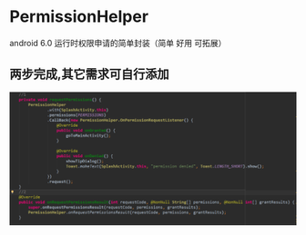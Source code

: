 # PermissionHelper
android 6.0 运行时权限申请的简单封装（简单 好用 可拓展）
## 两步完成,其它需求可自行添加
![](images/permission_code.png)
